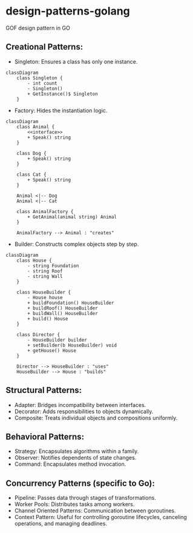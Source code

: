 # design-patterns-golang
GOF design pattern in GO


## Creational Patterns:
- Singleton: Ensures a class has only one instance.
```mermaid
classDiagram
    class Singleton {
        - int count
        - Singleton()
        + GetInstance()$ Singleton
    }
```
- Factory: Hides the instantiation logic.
```mermaid
classDiagram
    class Animal {
        <<interface>>
        + Speak() string
    }

    class Dog {
        + Speak() string
    }

    class Cat {
        + Speak() string
    }

    Animal <|-- Dog
    Animal <|-- Cat

    class AnimalFactory {
        + GetAnimal(animal string) Animal
    }

    AnimalFactory --> Animal : "creates"
```
- Builder: Constructs complex objects step by step.
```mermaid
classDiagram
    class House {
        - string Foundation
        - string Roof
        - string Wall
    }

    class HouseBuilder {
        - House house
        + buildFoundation() HouseBuilder
        + buildRoof() HouseBuilder
        + buildWall() HouseBuilder
        + build() House
    }

    class Director {
        - HouseBuilder builder
        + setBuilder(b HouseBuilder) void
        + getHouse() House
    }

    Director --> HouseBuilder : "uses"
    HouseBuilder --> House : "builds"
```

## Structural Patterns:
- Adapter: Bridges incompatibility between interfaces.
- Decorator: Adds responsibilities to objects dynamically.
- Composite: Treats individual objects and compositions uniformly.

## Behavioral Patterns:
- Strategy: Encapsulates algorithms within a family.
- Observer: Notifies dependents of state changes.
- Command: Encapsulates method invocation.

## Concurrency Patterns (specific to Go):
- Pipeline: Passes data through stages of transformations.
- Worker Pools: Distributes tasks among workers.
- Channel Oriented Patterns: Communication between goroutines.
- Context Pattern: Useful for controlling goroutine lifecycles, canceling operations, and managing deadlines.

